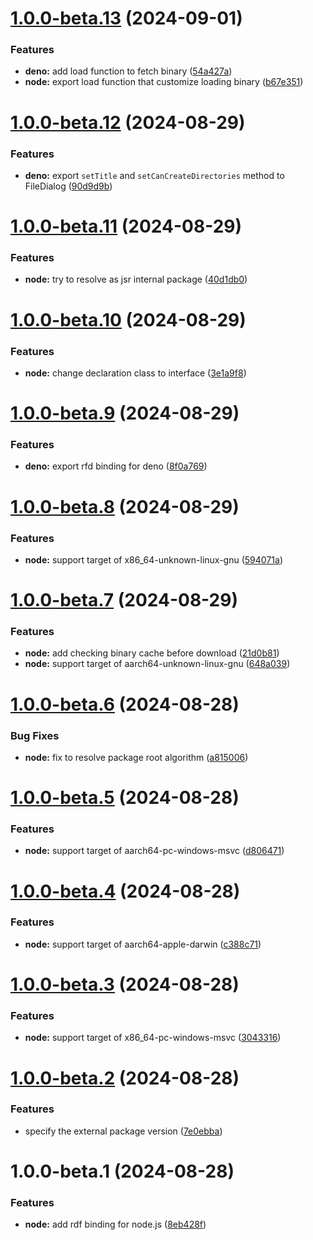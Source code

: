 # [1.0.0-beta.13](https://github.com/TomokiMiyauci/rfd/compare/1.0.0-beta.12...1.0.0-beta.13) (2024-09-01)


### Features

* **deno:** add load function to fetch binary ([54a427a](https://github.com/TomokiMiyauci/rfd/commit/54a427a7a3656893d2091d0b2b69d876f9e3858d))
* **node:** export load function that customize loading binary ([b67e351](https://github.com/TomokiMiyauci/rfd/commit/b67e351c57977d37bdacc68c0ec8970aa2a98a84))

# [1.0.0-beta.12](https://github.com/TomokiMiyauci/rfd/compare/1.0.0-beta.11...1.0.0-beta.12) (2024-08-29)


### Features

* **deno:** export `setTitle` and `setCanCreateDirectories` method to FileDialog ([90d9d9b](https://github.com/TomokiMiyauci/rfd/commit/90d9d9bff74906d2d36e3d35053de5de35d7d428))

# [1.0.0-beta.11](https://github.com/TomokiMiyauci/rfd/compare/1.0.0-beta.10...1.0.0-beta.11) (2024-08-29)


### Features

* **node:** try to resolve as jsr internal package ([40d1db0](https://github.com/TomokiMiyauci/rfd/commit/40d1db020b923fc3cfa72344d546e6663afce6a5))

# [1.0.0-beta.10](https://github.com/TomokiMiyauci/rfd/compare/1.0.0-beta.9...1.0.0-beta.10) (2024-08-29)


### Features

* **node:** change declaration class to interface ([3e1a9f8](https://github.com/TomokiMiyauci/rfd/commit/3e1a9f872fbc5977fab94b039ec25d007aca40e0))

# [1.0.0-beta.9](https://github.com/TomokiMiyauci/rfd/compare/1.0.0-beta.8...1.0.0-beta.9) (2024-08-29)


### Features

* **deno:** export rfd binding for deno ([8f0a769](https://github.com/TomokiMiyauci/rfd/commit/8f0a769d1f5ffec634164b65b8c1f22a687792b0))

# [1.0.0-beta.8](https://github.com/TomokiMiyauci/rfd/compare/1.0.0-beta.7...1.0.0-beta.8) (2024-08-29)


### Features

* **node:** support target of x86_64-unknown-linux-gnu ([594071a](https://github.com/TomokiMiyauci/rfd/commit/594071ad24f2d7ad6f041ac7c360fcca6083ffc1))

# [1.0.0-beta.7](https://github.com/TomokiMiyauci/rfd/compare/1.0.0-beta.6...1.0.0-beta.7) (2024-08-29)


### Features

* **node:** add checking binary cache before download ([21d0b81](https://github.com/TomokiMiyauci/rfd/commit/21d0b81ece1016df2dc6cd781dea601ae6c763a1))
* **node:** support target of aarch64-unknown-linux-gnu ([648a039](https://github.com/TomokiMiyauci/rfd/commit/648a03926ed1ec536f5301255955a4e8a013a92c))

# [1.0.0-beta.6](https://github.com/TomokiMiyauci/rfd/compare/1.0.0-beta.5...1.0.0-beta.6) (2024-08-28)


### Bug Fixes

* **node:** fix to resolve package root algorithm ([a815006](https://github.com/TomokiMiyauci/rfd/commit/a815006a67e967d37ff8413779a7f3f1e60ceb59))

# [1.0.0-beta.5](https://github.com/TomokiMiyauci/rfd/compare/1.0.0-beta.4...1.0.0-beta.5) (2024-08-28)


### Features

* **node:** support target of aarch64-pc-windows-msvc ([d806471](https://github.com/TomokiMiyauci/rfd/commit/d806471f17c936609f62b36ff287b22b1703b0c1))

# [1.0.0-beta.4](https://github.com/TomokiMiyauci/rfd/compare/1.0.0-beta.3...1.0.0-beta.4) (2024-08-28)


### Features

* **node:** support target of aarch64-apple-darwin ([c388c71](https://github.com/TomokiMiyauci/rfd/commit/c388c711ff8f24c9c4369e02984c56f341703491))

# [1.0.0-beta.3](https://github.com/TomokiMiyauci/rfd/compare/1.0.0-beta.2...1.0.0-beta.3) (2024-08-28)


### Features

* **node:** support target of x86_64-pc-windows-msvc ([3043316](https://github.com/TomokiMiyauci/rfd/commit/304331685df6e385f7f386025f3f8dd6adadd8cf))

# [1.0.0-beta.2](https://github.com/TomokiMiyauci/rfd/compare/1.0.0-beta.1...1.0.0-beta.2) (2024-08-28)


### Features

* specify the external package version ([7e0ebba](https://github.com/TomokiMiyauci/rfd/commit/7e0ebbabed63828a0e556cd4747eeaa090aa4e43))

# 1.0.0-beta.1 (2024-08-28)


### Features

* **node:** add rdf binding for node.js ([8eb428f](https://github.com/TomokiMiyauci/rfd/commit/8eb428fa99c7a31a252d0c214f8a8000bb264eae))
